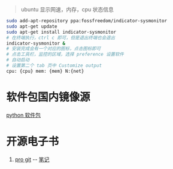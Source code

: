 > ubuntu 显示网速，内存，cpu 状态信息
```sh
sudo add-apt-repository ppa:fossfreedom/indicator-sysmonitor 
sudo apt-get update
sudo apt-get install indicator-sysmonitor
# 在终端执行，ctrl c 即可，但是退出终端也会退出
indicator-sysmonitor &
# 安装完成会有一个对应的图标，点击图标即可
# 点击工具栏，监控的区域，选择 preference 设置软件
# 自动启动
# 设置第二个 tab 页中 Customize output 
cpu: {cpu} mem: {mem} N:{net}
```

# 软件包国内镜像源

[python 软件包](https://registry.npmmirror.com/binary.html?path=python/)


# 开源电子书
1. [pro git](https://git-scm.com/book/zh/v2) -- [笔记](notes/progit.md)
